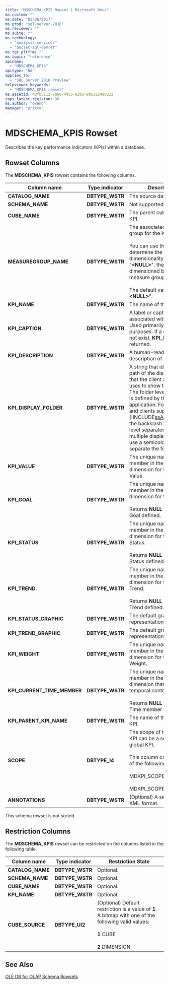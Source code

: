 ```yaml
---
title: "MDSCHEMA_KPIS Rowset | Microsoft Docs"
ms.custom: ""
ms.date: "03/06/2017"
ms.prod: "sql-server-2016"
ms.reviewer: ""
ms.suite: ""
ms.technology: 
  - "analysis-services"
  - "docset-sql-devref"
ms.tgt_pltfrm: ""
ms.topic: "reference"
apiname: 
  - "MDSCHEMA_KPIS"
apitype: "NA"
applies_to: 
  - "SQL Server 2016 Preview"
helpviewer_keywords: 
  - "MDSCHEMA_KPIS rowset"
ms.assetid: 40fb5112-6a90-4455-82b3-8b6322490222
caps.latest.revision: 36
ms.author: "owend"
manager: "erikre"
---
```

# MDSCHEMA_KPIS Rowset
  Describes the key performance indicators (KPIs) within a database.  
  
## Rowset Columns  
 The **MDSCHEMA_KPIS** rowset contains the following columns.  
  
|Column name|Type indicator|Description|  
|-----------------|--------------------|-----------------|  
|**CATALOG_NAME**|**DBTYPE_WSTR**|The source database.|  
|**SCHEMA_NAME**|**DBTYPE_WSTR**|Not supported.|  
|**CUBE_NAME**|**DBTYPE_WSTR**|The parent cube for the KPI.|  
|**MEASUREGROUP_NAME**|**DBTYPE_WSTR**|The associated measure group for the KPI.<br /><br /> You can use this column to determine the dimensionality of the KPI. If "**\<NULL>**", the KPI will be dimensioned by all measure groups.<br /><br /> The default value is "**\<NULL>**".|  
|**KPI_NAME**|**DBTYPE_WSTR**|The name of the KPI.|  
|**KPI_CAPTION**|**DBTYPE_WSTR**|A label or caption associated with the KPI. Used primarily for display purposes. If a caption does not exist, **KPI_NAME** is returned.|  
|**KPI_DESCRIPTION**|**DBTYPE_WSTR**|A human-readable description of the KPI.|  
|**KPI_DISPLAY_FOLDER**|**DBTYPE_WSTR**|A string that identifies the path of the display folder that the client application uses to show the member. The folder level separator is defined by the client application. For the tools and clients supplied by [!INCLUDE[ssASnoversion](../../../a9notintoc/includes/ssasnoversion-md.md)], the backslash (\\) is the level separator. To provide multiple display folders, use a semicolon (;) to separate the folders.|  
|**KPI_VALUE**|**DBTYPE_WSTR**|The unique name of the member in the measures dimension for the KPI Value.|  
|**KPI_GOAL**|**DBTYPE_WSTR**|The unique name of the member in the measures dimension for the KPI Goal.<br /><br /> Returns **NULL** if there is no Goal defined.|  
|**KPI_STATUS**|**DBTYPE_WSTR**|The unique name of the member in the measures dimension for the KPI Status.<br /><br /> Returns **NULL** if there is no Status defined.|  
|**KPI_TREND**|**DBTYPE_WSTR**|The unique name of the member in the measures dimension for the KPI Trend.<br /><br /> Returns **NULL** if there is no Trend defined.|  
|**KPI_STATUS_GRAPHIC**|**DBTYPE_WSTR**|The default graphical representation of the KPI.|  
|**KPI_TREND_GRAPHIC**|**DBTYPE_WSTR**|The default graphical representation of the KPI.|  
|**KPI_WEIGHT**|**DBTYPE_WSTR**|The unique name of the member in the measures dimension for the KPI Weight.|  
|**KPI_CURRENT_TIME_MEMBER**|**DBTYPE_WSTR**|The unique name of the member in the time dimension that defines the temporal context of the KPI.<br /><br /> Returns **NULL** if there is no Time member defined.|  
|**KPI_PARENT_KPI_NAME**|**DBTYPE_WSTR**|The name of the parent KPI.|  
|**SCOPE**|**DBTYPE_I4**|The scope of the KPI. The KPI can be a session KPI or global KPI.<br /><br /> This column can have one of the following values:<br /><br /> MDKPI_SCOPE_GLOBAL=1<br /><br /> MDKPI_SCOPE_SESSION=2|  
|**ANNOTATIONS**|**DBTYPE_WSTR**|(Optional) A set of notes, in XML format.|  
  
 This schema rowset is not sorted.  
  
## Restriction Columns  
 The **MDSCHEMA_KPIS** rowset can be restricted on the columns listed in the following table.  
  
|Column name|Type indicator|Restriction State|  
|-----------------|--------------------|-----------------------|  
|**CATALOG_NAME**|**DBTYPE_WSTR**|Optional.|  
|**SCHEMA_NAME**|**DBTYPE_WSTR**|Optional.|  
|**CUBE_NAME**|**DBTYPE_WSTR**|Optional.|  
|**KPI_NAME**|**DBTYPE_WSTR**|Optional.|  
|**CUBE_SOURCE**|**DBTYPE_UI2**|(Optional) Default restriction is a value of **1**. A bitmap with one of the following valid values:<br /><br /> **1** CUBE<br /><br /> **2** DIMENSION|  
  
## See Also  
 [OLE DB for OLAP Schema Rowsets](../../../analysis-services/schema-rowsets/ole-db-olap/ole-db-for-olap-schema-rowsets.md)  
  
  